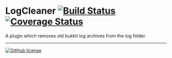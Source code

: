 # LogCleaner [![Build Status](https://travis-ci.org/Poeschl/LogCleaner.svg?branch=master)](https://travis-ci.org/Poeschl/LogCleaner) [![Coverage Status](https://coveralls.io/repos/github/Poeschl/LogCleaner/badge.svg?branch=master)](https://coveralls.io/github/Poeschl/LogCleaner)
A plugin which removes old bukkit log archives from the log folder.

---

[![GitHub license](https://img.shields.io/badge/license-AGPL-blue.svg)](https://raw.githubusercontent.com/Poeschl/LogCleaner/master/LICENSE)
